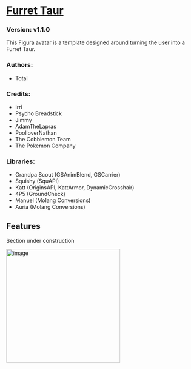 # [Furret Taur](https://github.com/TotalTakeover/FiguraFurretTaurAvatar)
### Version: v1.1.0
This Figura avatar is a template designed around turning the user into a Furret Taur.

### Authors:
- Total

### Credits:
- Irri
- Psycho Breadstick
- Jimmy
- AdamTheLapras
- PoolloverNathan
- The Cobblemon Team
- The Pokemon Company

### Libraries:
- Grandpa Scout (GSAnimBlend, GSCarrier)
- Squishy (SquAPI)
- Katt (OriginsAPI, KattArmor, DynamicCrosshair)
- 4P5 (GroundCheck)
- Manuel (Molang Conversions)
- Auria (Molang Conversions)

## Features
Section under construction

[<img src="https://img.youtube.com/vi/_zxTJ890m9g/maxresdefault.jpg" alt="image" width="300" height="auto">](https://youtu.be/_zxTJ890m9g)
